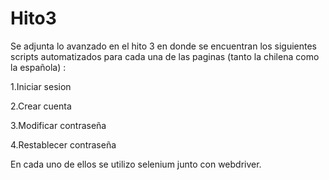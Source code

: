# Hito3

Se adjunta lo avanzado en el hito 3 en donde se encuentran los siguientes scripts automatizados para cada una de las paginas (tanto la chilena como la española) :


1.Iniciar sesion

2.Crear cuenta

3.Modificar contraseña

4.Restablecer contraseña


En cada uno de ellos se utilizo selenium junto con webdriver.
